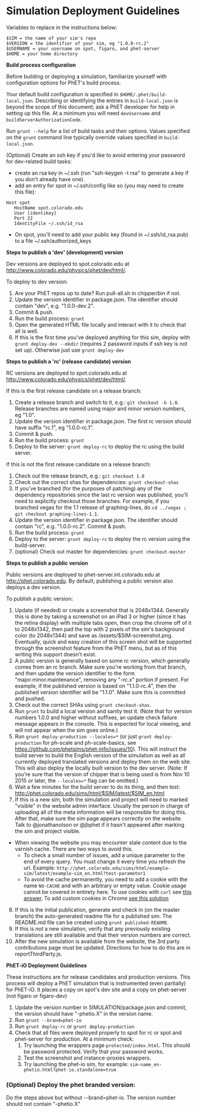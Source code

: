  **Simulation Deployment Guidelines**
=====================================

Variables to replace in the instructions below:

```
$SIM = the name of your sim's repo
$VERSION = the identifier of your sim, eg "1.0.0-rc.2"
$USERNAME = your username on spot, figaro, and phet-server
$HOME = your home directory
```

**Build process configuration**

Before building or deploying a simulation, familiarize yourself with configuration options for PhET's build process.

Your default build configuration is specified in `$HOME/.phet/build-local.json`. Describing or identifying the entries in `build-local.json` is beyond the scope of this document; ask a PhET developer for help in setting up this file. At a minimum you will need `devUsername` and `buildServerAuthorizationCode`.

Run `grunt --help` for a list of build tasks and their options. Values specified on the `grunt` command line typically override values specified in `build-local.json`.

(Optional) Create an ssh key if you'd like to avoid entering your password for dev-related build tasks:

- create an rsa key in ~/.ssh (run "ssh-keygen -t rsa" to generate a key if you don't already have one).
- add an entry for spot in ~/.ssh/config like so (you may need to create this file):

```
Host spot
   HostName spot.colorado.edu
   User [identikey]
   Port 22
   IdentityFile ~/.ssh/id_rsa
```
- On spot, you'll need to add your public key (found in ~/.ssh/id_rsa.pub) to a file ~/.ssh/authorized_keys

**Steps to publish a 'dev' (development) version**

Dev versions are deployed to spot.colorado.edu at http://www.colorado.edu/physics/phet/dev/html/.

To deploy to dev version:

1. Are your PhET repos up to date? Run pull-all.sh in chipper/bin if not.
2. Update the version identifier in package.json. The identifier should contain "dev", e.g. "1.0.0-dev.2".
3. Commit & push.
4. Run the build process: `grunt`
5. Open the generated HTML file locally and interact with it to check that all is well.
6. If this is the first time you've deployed anything for this sim, deploy with `grunt deploy-dev --mkdir` (requires 2 password inputs if ssh key is not set up). Otherwise just use `grunt deploy-dev`

**Steps to publish a 'rc' (release candidate) version**

RC versions are deployed to spot.colorado.edu at http://www.colorado.edu/physics/phet/dev/html/.

If this is the first release candidate on a release branch:

1. Create a release branch and switch to it, e.g.: `git checkout -b 1.0`. Release branches are named using major and minor version numbers, eg "1.0".
2. Update the version identifier in package.json. The first rc version should have suffix "rc.1", eg "1.0.0-rc.1".
3. Commit & push.
4. Run the build process: `grunt`
5. Deploy to the server: `grunt deploy-rc` to deploy the rc using the build server.

If this is not the first release candidate on a release branch:

1. Check out the release branch, e.g.: `git checkout 1.0`
2. Check out the correct shas for dependencies: `grunt checkout-shas`
3. If you've branched (for the purposes of patching) any of the dependency repositories since the last rc version was published, you'll need to explicitly checkout those branches. For example, if you branched vegas for the 1.1 release of graphing-lines, do `cd ../vegas ; git checkout graphing-lines-1.1`.
4. Update the version identifier in package.json. The identifier should contain "rc", e.g. "1.0.0-rc.2". Commit & push.
5. Run the build process: `grunt`
6. Deploy to the server: `grunt deploy-rc` to deploy the rc version using the build-server.
7. (optional) Check out master for dependencies: `grunt checkout-master`

**Steps to publish a public version**

Public versions are deployed to phet-server.int.colorado.edu at http://phet.colorado.edu.
By default, publishing a public version also deploys a dev version.

To publish a public version:

1. Update (if needed) or create a screenshot that is 2048x1344.  Generally this is done by taking a screenshot on an iPad 3 or higher (since it has the retina display) with multiple tabs open, then crop the chrome off of it to 2048x1342, then pad the top with 2
pixels of the sim's background color (to 2048x1344) and save as /assets/$SIM-screenshot.png.  Eventually, quick and easy
creation of this screen shot will be supported through the screenshot feature from the PhET menu, but as of this writing
this support doesn't exist.
2. A public version is generally based on some rc version, which generally comes from an rc branch.  Make sure you're
working from that branch, and then update the version identifier to the form "major.minor.maintenance", removing any
"-rc.x" portion if present. For example, if the published version is based on "1.1.0-rc.4", then the published version
identifier will be "1.1.0".  Make sure this is committed and pushed.
3. Check out the correct SHAs using `grunt checkout-shas`.
4. Run `grunt` to build a local version and sanity test it. (Note that for version numbers 1.0.0 and higher without suffixes, an update check failure message appears in the console. This is expected for local viewing, and will not appear when the sim goes online.)
5. Run `grunt deploy-production --locales=*` (or just `grunt deploy-production` for ph-scale and ph-scale-basics, see https://github.com/phetsims/phet-info/issues/10).  This will instruct the build server to build the English version of the
simulation as well as all currently deployed translated versions and deploy them on the web site.  This will also deploy
the locally built version to the dev server.  (Note: If you're sure that the version of chipper that is being used is
from Nov 10 2015 or later, the `--locales=*` flag can be omitted.)
6. Wait a few minutes for the build server to do its thing, and then test: http://phet.colorado.edu/sims/html/$SIM/latest/$SIM_en.html
7. If this is a new sim, both the simulation and project will need to marked "visible" in the website admin interface.
Usually the person in charge of uploading all of the meta information will be responsible for doing this. After that,
make sure the sim page appears correctly on the website. Talk to @jonathanolson or @jbphet if it hasn't appeared after marking the
sim and project visible.
  - When viewing the website you may encounter stale content due to the varnish cache.  There are two ways to avoid this.  
    - To check a small number of issues, add a unique parameter to the end of every query. You must change it every time you refresh the url. Example: `http://phet.colorado.edu/sims/html/example-sim/latest/example-sim_en.html?test-parameter1`
    - To avoid the cache permanently, you need to add a cookie with the name `NO-CACHE` and with an arbitrary or empty value.   Cookie usage cannot be covered in entirety here.  To use cookies with `curl` see [this answer](http://stackoverflow.com/a/7186160/2496827).  To add custom cookies in Chrome [see this solution](http://superuser.com/a/636697/493443)
8. If this is the initial publication, generate and check in (on the master branch) the auto-generated readme file for a
published sim.  The README.md file can be created using ```grunt published-README```.
9. If this is *not* a new simulation, verify that any previously existing translations are still available and that
their version numbers are correct.
10. After the new simulation is available from the website, the 3rd party contributions page must be updated.  Directions
for how to do this are in reportThirdParty.js.

**PhET-iO Deployment Guidelines**

These instructions are for release candidates and production versions.
This process will deploy a PhET simulation that is instrumented (even partially) for PhET-iO.
It places a copy on spot's dev site and a copy on phet-server (not figaro or figaro-dev)

1. Update the version number in SIMULATION/package.json and commit, the version should have "-phetio.X" in the version name.
2. Run `grunt --brand=phet-io`
3. Run `grunt deploy-rc` or `grunt deploy-production`
4. Check that all files were deployed properly to spot for rc or spot and phet-server for production. At a minimum check:
    1. Try launching the wrappers page `protected/index.html`.  This should be password protected.  Verify that your password works.
    2. Test the screenshot and instance-proxies wrappers.
    3. Try launching the phet-io sim, for example: `sim-name_en-phetio.html?phet-io.standalone=true`

### (Optional) Deploy the phet branded version:
Do the steps above but without --brand=phet-io.  The version number should not contain "-phetio.X"